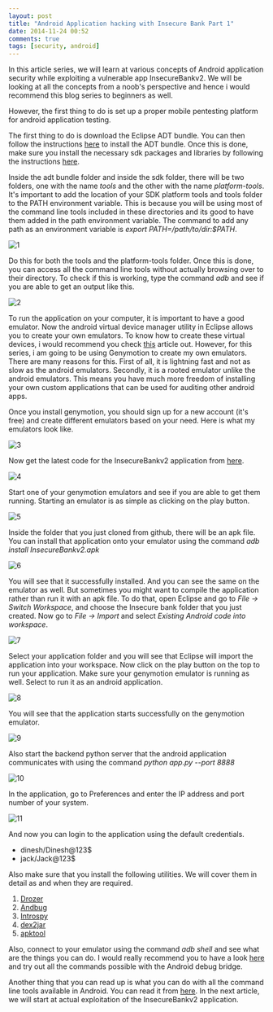 ```yaml
---
layout: post
title: "Android Application hacking with Insecure Bank Part 1"
date: 2014-11-24 00:52
comments: true
tags: [security, android]
---
```


In this article series, we will learn at various concepts of Android application security while exploiting a vulnerable app InsecureBankv2\. We will be looking at all the concepts from a noob's perspective and hence i would recommend this blog series to beginners as well.

However, the first thing to do is set up a proper mobile pentesting platform for android application testing.

The first thing to do is download the Eclipse ADT bundle. You can then follow the instructions [here](https://developer.android.com/sdk/installing/index.html?pkg=adt) to install the ADT bundle. Once this is done, make sure you install the necessary sdk packages and libraries by following the instructions [here](https://developer.android.com/sdk/installing/adding-packages.html).

<!-- more -->

Inside the adt bundle folder and inside the sdk folder, there will be two folders, one with the name _tools_ and the other with the name _platform-tools_. It's important to add the location of your SDK platform tools and tools folder to the PATH environment variable. This is because you will be using most of the command line tools included in these directories and its good to have them added in the path environment variable. The command to add any path as an environment variable is _export PATH=/path/to/dir:$PATH_.

![1](/images/posts/ib1/1.png)

Do this for both the tools and the platform-tools folder. Once this is done, you can access all the command line tools without actually browsing over to their directory. To check if this is working, type the command _adb_ and see if you are able to get an output like this.

![2](/images/posts/ib1/2.png)

To run the application on your computer, it is important to have a good emulator. Now the android virtual device manager utility in Eclipse allows you to create your own emulators. To know how to create these virtual devices, i would recommend you check [this](https://developer.android.com/tools/devices/index.html) article out. However, for this series, i am going to be using Genymotion to create my own emulators. There are many reasons for this. First of all, it is lightning fast and not as slow as the android emulators. Secondly, it is a rooted emulator unlike the android emulators. This means you have much more freedom of installing your own custom applications that can be used for auditing other android apps.

Once you install genymotion, you should sign up for a new account (it's free) and create different emulators based on your need. Here is what my emulators look like.

![3](/images/posts/ib1/3.png)

Now get the latest code for the InsecureBankv2 application from [here](https://github.com/dineshshetty/Android-InsecureBankv2).

![4](/images/posts/ib1/4.png)

Start one of your genymotion emulators and see if you are able to get them running. Starting an emulator is as simple as clicking on the play button.

![5](/images/posts/ib1/5.png)

Inside the folder that you just cloned from github, there will be an apk file. You can install that application onto your emulator using the command _adb install InsecureBankv2.apk_

![6](/images/posts/ib1/6.png)

You will see that it successfully installed. And you can see the same on the emulator as well. But sometimes you might want to compile the application rather than run it with an apk file. To do that, open Eclipse and go to _File -> Switch Workspace_, and choose the Insecure bank folder that you just created. Now go to _File -> Import_ and select _Existing Android code into workspace_.

![7](/images/posts/ib1/7.png)

Select your application folder and you will see that Eclipse will import the application into your workspace. Now click on the play button on the top to run your application. Make sure your genymotion emulator is running as well. Select to run it as an android application.

![8](/images/posts/ib1/8.png)

You will see that the application starts successfully on the genymotion emulator.

![9](/images/posts/ib1/9.png)

Also start the backend python server that the android application communicates with using the command _python app.py --port 8888_

![10](/images/posts/ib1/10.png)

In the application, go to Preferences and enter the IP address and port number of your system.

![11](/images/posts/ib1/11.png)

And now you can login to the application using the default credentials.

*   dinesh/Dinesh@123$
*   jack/Jack@123$

Also make sure that you install the following utilities. We will cover them in detail as and when they are required.

1.  [Drozer](https://www.mwrinfosecurity.com/products/drozer/)
2.  [Andbug](https://github.com/swdunlop/AndBug)
3.  [Introspy](https://github.com/iSECPartners/Introspy-Android)
4.  [dex2jar](https://code.google.com/p/dex2jar/)
5.  [apktool](https://code.google.com/p/android-apktool/)

Also, connect to your emulator using the command _adb shell_ and see what are the things you can do. I would really recommend you to have a look [here](http://developer.android.com/tools/help/adb.html) and try out all the commands possible with the Android debug bridge.

Another thing that you can read up is what you can do with all the command line tools available in Android. You can read it from [here](http://developer.android.com/tools/projects/projects-cmdline.html). In the next article, we will start at actual exploitation of the InsecureBankv2 application.